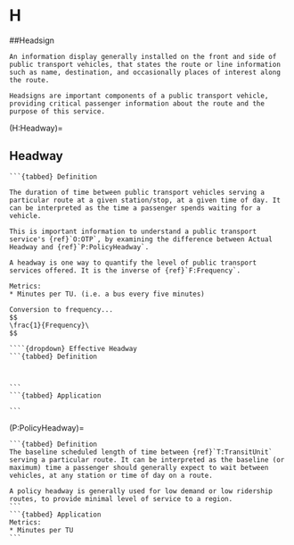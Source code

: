 # H

##Headsign
```{tabbed} Definition
An information display generally installed on the front and side of public transport vehicles, that states the route or line information such as name, destination, and occasionally places of interest along the route.

Headsigns are important components of a public transport vehicle, providing critical passenger information about the route and the purpose of this service.
```

(H:Headway)=
## Headway
````{dropdown} Actual Headway
```{tabbed} Definition

The duration of time between public transport vehicles serving a particular route at a given station/stop, at a given time of day. It can be interpreted as the time a passenger spends waiting for a vehicle.

This is important information to understand a public transport service's {ref}`O:OTP`, by examining the difference between Actual Headway and {ref}`P:PolicyHeadway`.

A headway is one way to quantify the level of public transport services offered. It is the inverse of {ref}`F:Frequency`.
````
```{tabbed} Application
Metrics:
* Minutes per TU. (i.e. a bus every five minutes)

Conversion to frequency...
$$
\frac{1}{Frequency}\
$$
```
````
````{dropdown} Effective Headway
```{tabbed} Definition



```
```{tabbed} Application

```
````
(P:PolicyHeadway)=
````{dropdown} Policy Headway
```{tabbed} Definition
The baseline scheduled length of time between {ref}`T:TransitUnit` serving a particular route. It can be interpreted as the baseline (or maximum) time a passenger should generally expect to wait between vehicles, at any station or time of day on a route.

A policy headway is generally used for low demand or low ridership routes, to provide minimal level of service to a region.
```
```{tabbed} Application
Metrics:
* Minutes per TU
```
````
